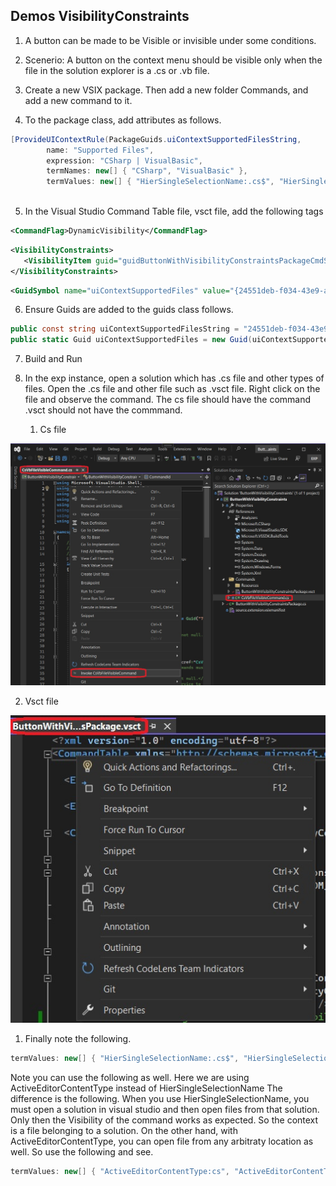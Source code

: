 
## Demos VisibilityConstraints

1. A button can be made to be Visible or invisible under some conditions. 

2. Scenerio: A button on the context menu should be visible only when the file in the solution explorer is a .cs or .vb file. 

3. Create a new VSIX package. Then add a new folder Commands, and add a new command to it.

4. To the package class, add attributes as follows.

```cs
[ProvideUIContextRule(PackageGuids.uiContextSupportedFilesString,
        name: "Supported Files",
        expression: "CSharp | VisualBasic",
        termNames: new[] { "CSharp", "VisualBasic" },
        termValues: new[] { "HierSingleSelectionName:.cs$", "HierSingleSelectionName:.vb$" })]
    
```

5. In the Visual Studio Command Table file, vsct file, add the following tags

```xml
<CommandFlag>DynamicVisibility</CommandFlag>
```

```xml
<VisibilityConstraints>
   <VisibilityItem guid="guidButtonWithVisibilityConstraintsPackageCmdSet" id="CsVbFileVisibleCommandId" context="uiContextSupportedFiles" />
</VisibilityConstraints>	
```

```xml
<GuidSymbol name="uiContextSupportedFiles" value="{24551deb-f034-43e9-a279-0e541241687e}" />
```

6. Ensure Guids are added to the guids class follows.

```cs
public const string uiContextSupportedFilesString = "24551deb-f034-43e9-a279-0e541241687e"; 
public static Guid uiContextSupportedFiles = new Guid(uiContextSupportedFilesString);
```

7. Build and Run 

8. In the exp instance, open a solution which has .cs file and other types of files. Open the .cs file and other file such as .vsct file. Right click on the file and observe the command. The cs file should have the command .vsct should not have the commmand.
   1. Cs file

![Right Click Cs file](./images/50_50RightClickCsFile.jpg)

   2. Vsct file

![Right Click vsct file](./images/51_50RightClickVsctFile.jpg)

1. Finally note the following.


```cs
termValues: new[] { "HierSingleSelectionName:.cs$", "HierSingleSelectionName:.vb$" }
```        

Note you can use the following as well. Here we are using ActiveEditorContentType instead of HierSingleSelectionName
The difference is the following. When you use HierSingleSelectionName, you must open a solution in visual studio and then 
open files from that solution. Only then the Visibility of the command works as expected. So the context is a file belonging to a solution.
On the other hand, with ActiveEditorContentType, you can open file from any arbitraty location as well. 
So use the following and see.

```cs
termValues: new[] { "ActiveEditorContentType:cs", "ActiveEditorContentType:vb" }
```
